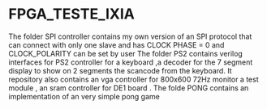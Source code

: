 # FPGA_TESTE_IXIA
The folder SPI controller contains my own version of an SPI protocol that can connect with only one slave and has CLOCK PHASE = 0 and CLOCK_POLARITY can be set by user
The folder PS2 contains verilog interfaces for PS2 controller for a keyboard ,a decoder for the 7 segment display to show on 2 segments the scancode from the keyboard.
It repository also contains an vga controller for 800x600 72Hz monitor a test module , an sram controller for DE1 board .
The folde PONG contains an implementation of an very simple pong game

